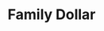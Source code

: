 ---
title: "Family Dollar"
url: /charlotte/family-dollar-west-sugar-creek-road-2/
shop: variety store
---